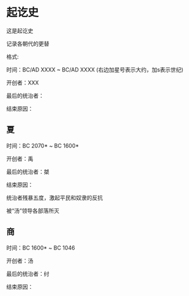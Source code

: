 # 起讫史

这是起讫史

记录各朝代的更替

格式:



时间：BC/AD XXXX ~ BC/AD XXXX (右边加星号表示大约，加s表示世纪)

开创者：XXX

最后的统治者：

结束原因：



## 夏

时间：BC 2070* ~ BC 1600*

开创者：禹

最后的统治者：桀

结束原因：

统治者残暴五度，激起平民和奴隶的反抗

被“汤”领导各部落所灭



## 商

时间：BC 1600* ~ BC 1046

开创者：汤

最后的统治者：纣

结束原因：